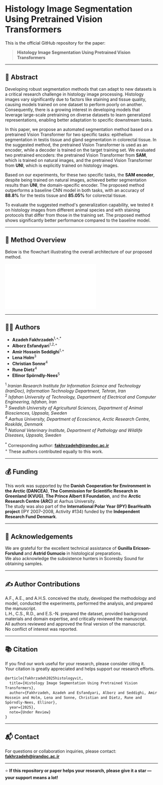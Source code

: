 # Histology Image Segmentation Using Pretrained Vision Transformers

This is the official GitHub repository for the paper:

> **Histology Image Segmentation Using Pretrained Vision Transformers**

---

## 📄 Abstract

Developing robust segmentation methods that can adapt to new datasets is a critical research challenge in histology image processing. Histology images vary significantly due to factors like staining and tissue quality, causing models trained on one dataset to perform poorly on another. Consequently, there is a growing interest in developing models that leverage large-scale pretraining on diverse datasets to learn generalized representations, enabling better adaptation to specific downstream tasks.

In this paper, we propose an automated segmentation method based on a pretrained Vision Transformer for two specific tasks: epithelium segmentation in testis tissue and gland segmentation in colorectal tissue. In the suggested method, the pretrained Vision Transformer is used as an encoder, while a decoder is trained on the target training set. We evaluated two pretrained encoders: the pretrained Vision Transformer from **SAM**, which is trained on natural images, and the pretrained Vision Transformer from **UNI**, which is explicitly trained on histology images.  

Based on our experiments, for these two specific tasks, the **SAM encoder**, despite being trained on natural images, achieved better segmentation results than **UNI**, the domain-specific encoder. The proposed method outperforms a baseline CNN model in both tasks, with an accuracy of **88.8%** for the testis tissue and **85.05%** for colorectal tissue.  

To evaluate the suggested method's generalization capability, we tested it on histology images from different animal species and with staining protocols that differ from those in the training set. The proposed method shows significantly better performance compared to the baseline model.

---

## 🧠 Method Overview

Below is the flowchart illustrating the overall architecture of our proposed method.

![Model Flowchart](Fakhr1_flow.pdf)

---

## 👩‍💻 Authors

- **Azadeh Fakhrzadeh**<sup>1,+,*</sup>  
- **Alborz Esfandyari**<sup>1,2,+</sup>  
- **Amir Hossein Seddighi**<sup>1,+</sup>  
- **Lena Holm**<sup>3</sup>  
- **Christian Sonne**<sup>4</sup>  
- **Rune Dietz**<sup>4</sup>  
- **Ellinor Spörndly-Nees**<sup>5</sup>

<sup>1</sup> *Iranian Research Institute for Information Science and Technology (IranDoc), Information Technology Department, Tehran, Iran*  
<sup>2</sup> *Isfahan University of Technology, Department of Electrical and Computer Engineering, Isfahan, Iran*  
<sup>3</sup> *Swedish University of Agricultural Sciences, Department of Animal Biosciences, Uppsala, Sweden*  
<sup>4</sup> *Aarhus University, Department of Ecoscience, Arctic Research Centre, Roskilde, Denmark*  
<sup>5</sup> *National Veterinary Institute, Department of Pathology and Wildlife Diseases, Uppsala, Sweden*  

<sup>*</sup> Corresponding author: **fakhrzadeh@irandoc.ac.ir**  
<sup>+</sup> These authors contributed equally to this work.

---

## 💰 Funding

This work was supported by the **Danish Cooperation for Environment in the Arctic (DANCEA)**, **The Commission for Scientific Research in Greenland (KVUG)**, **The Prince Albert II Foundation**, and the **Arctic Research Centre (ARC)** at Aarhus University.  
The study was also part of the **International Polar Year (IPY) BearHealth project** (IPY 2007–2008, Activity #134) funded by the **Independent Research Fund Denmark**.

---

## 🙏 Acknowledgements

We are grateful for the excellent technical assistance of **Gunilla Ericson-Forslund** and **Astrid Gumucio** in histological preparations.  
We also acknowledge the subsistence hunters in Scoresby Sound for obtaining samples.

---

## ✍️ Author Contributions

A.F., A.E., and A.H.S. conceived the study, developed the methodology and model, conducted the experiments, performed the analysis, and prepared the manuscript.  
L.H., C.S., R.D., and E.S.-N. prepared the dataset, provided background materials and domain expertise, and critically reviewed the manuscript.  
All authors reviewed and approved the final version of the manuscript.  
No conflict of interest was reported.

---

## 📚 Citation

If you find our work useful for your research, please consider citing it.  
Your citation is greatly appreciated and helps support our research efforts.

```
@article{fakhrzadeh2025histologyvit,
  title={Histology Image Segmentation Using Pretrained Vision Transformers},
  author={Fakhrzadeh, Azadeh and Esfandyari, Alborz and Seddighi, Amir Hossein and Holm, Lena and Sonne, Christian and Dietz, Rune and Spörndly-Nees, Ellinor},
  year={2025},
  note={Under Review}
}
```

---

## 📬 Contact

For questions or collaboration inquiries, please contact:  
**fakhrzadeh@irandoc.ac.ir**

---

⭐ **If this repository or paper helps your research, please give it a star — your support means a lot!**
